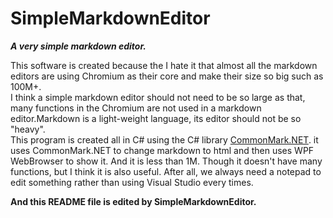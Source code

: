 # SimpleMarkdownEditor
***A very simple markdown editor.***

This software is created because the I hate it that almost all the markdown editors
are using Chromium as their core and make their size so big such as 100M+.  
I think a simple markdown editor should not need to be so large as that, many functions in the
Chromium are not used in a markdown editor.Markdown is a light-weight language, its editor should
not be so "heavy".  
This program is created all in C# using the C# library
[CommonMark.NET](https://github.com/Knagis/CommonMark.NET).
it uses CommonMark.NET to change markdown to html and then uses WPF WebBrowser to show it.
And it is less than 1M. Though it doesn't have many functions, but I think it is also useful.
After all, we always need a notepad to edit something
rather than using Visual Studio every times.  

**And this README file is edited by SimpleMarkdownEditor.**




